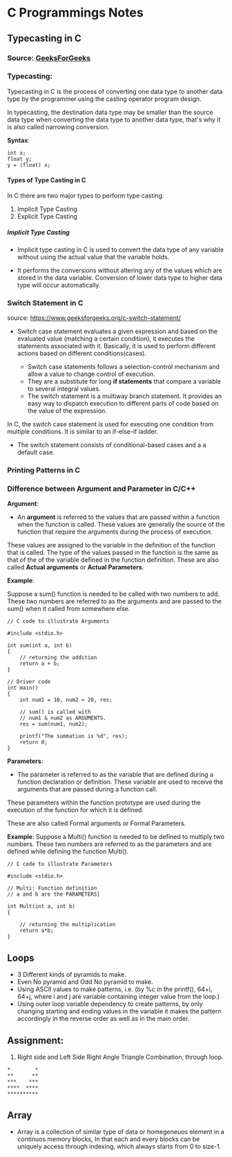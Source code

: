 # C Programmings Notes

## Typecasting in C

### Source: [GeeksForGeeks](https://www.geeksforgeeks.org/c-typecasting/)

### Typecasting:

Typecasting in C is the process of converting one data type to another data type by the programmer using the casting operator program design.

In typecasting, the destination data type may be smaller than the source data type when converting the data type to another data type, that's why it is also called narrowing conversion.

**Syntax**:

```
int x;
float y;
y = (float) x;
```

#### Types of Type Casting in C

In C there are two major types to perform type casting:

1. Implicit Type Casting
2. Explicit Type Casting

##### Implicit Type Casting

- Implicit type casting in C is used to convert the data type of any variable without using the actual value that the variable holds.

- It performs the conversions without altering any of the values which are stored in the data variable. Conversion of lower data type to higher data type will occur automatically.

### Switch Statement in C

source: https://www.geeksforgeeks.org/c-switch-statement/

- Switch case statement evaluates a given expression and based on the evaluated value (matching a certain condition), it executes the statements associated with it. Basically, it is used to perform different actions based on different conditions(cases).

    - Switch case statements follows a selection-control mechanism and allow a value to change control of execution.
    - They are a substitute for long **if statements** that compare a variable to several integral values.
    - The switch statement is a multiway branch statement. It provides an easy way to dispatch execution to different parts of code based on the value of the expression.

In C, the switch case statement is used for executing one condition from multiple conditions. It is similar to an if-else-if ladder.

- The switch statement consists of conditional-based cases and a a default case.

### Printing Patterns in C


### Difference between Argument and Parameter in C/C++

**Argument**:

- An **argument** is referred to the values that are passed within a function when the function is called. These values are generally the source of the function that require the arguments during the process of execution.

These values are assigned to the variable in the definition of the function that is called. The type of the values passed in the function is the same as that of the of the variable defined in the function definition. These are also called **Actual arguments** or **Actual Parameters**.

**Example**:

Suppose a sum() function is needed to be called with two numbers to add. These two numbers are referred to as the arguments and are passed to the sum() when it called from somewhere else.

```
// C code to illustrate Arguments

#include <stdio.h>

int sum(int a, int b)
{
    // returning the addition
    return a + b;
}

// Driver code
int main()
{
    int num1 = 10, num2 = 20, res;

    // sum() is called with
    // num1 & num2 as ARGUMENTS.
    res = sum(num1, num2);

    printf("The summation is %d", res);
    return 0;
}
```
**Parameters**:

- The parameter is referred to as the variable that are defined during a function declaration or definition. These variable are used to receive the arguments that are passed during a function call.

These parameters within the function prototype are used during the execution of the function for which it is defined.

These are also called Formal arguments or Formal Parameters.

**Example**: Suppose a Multi() function is needed to be defined to multiply two numbers. These two numbers are referred to as the parameters and are defined while defining the function Multi().

```
// C code to illustrate Parameters

#include <stdio.h>

// Multi: Function definition
// a and b are the PARAMETERS]

int Mult(int a, int b)
{

    // returning the multiplication
    return a*b;
}
```


## Loops

- 3 Different kinds of pyramids to make.
- Even No pyramid and Odd No pyramid to make.
- Using ASCII values to make patterns, i.e. (by %c in the printf(), 64+i, 64+j, where i and j are variable containing integer value from the loop.)
- Using outer loop variable dependency to create patterns, by only changing starting and ending values in the variable it makes the pattern accordingly in the reverse order as well as in the main order.


## Assignment:

1. Right side and Left Side Right Angle Triangle Combination, through loop.

```
*        *
**      **
***    ***
****  ****
**********
```

## Array 

- Array is a collection of similar type of data or homegeneuos element in a continuos memory blocks, In that each and every blocks can be uniquely access through indexing, which always starts from 0 to size-1.







